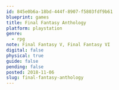 ```yaml
---
id: 845e0b6a-18bd-444f-8907-f5803fdf9b61
blueprint: games
title: Final Fantasy Anthology
platform: playstation
genre:
  - rpg
note: Final Fantasy V, Final Fantasy VI
digital: false
physical: true
guide: false
pending: false
posted: 2018-11-06
slug: final-fantasy-anthology
---
```

